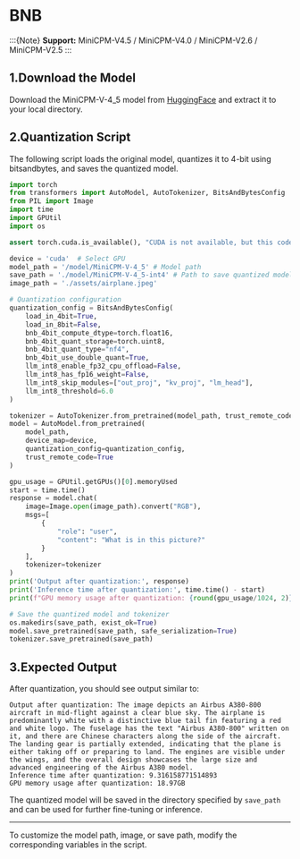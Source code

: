 # BNB

:::{Note}
**Support:** MiniCPM-V4.5 / MiniCPM-V4.0 / MiniCPM-V2.6 / MiniCPM-V2.5
:::


## 1.Download the Model

Download the MiniCPM-V-4_5 model from [HuggingFace](https://huggingface.co/openbmb/MiniCPM-V-4_5) and extract it to your local directory.

## 2.Quantization Script

The following script loads the original model, quantizes it to 4-bit using bitsandbytes, and saves the quantized model.

```python
import torch
from transformers import AutoModel, AutoTokenizer, BitsAndBytesConfig
from PIL import Image
import time
import GPUtil
import os

assert torch.cuda.is_available(), "CUDA is not available, but this code requires a GPU."

device = 'cuda'  # Select GPU
model_path = '/model/MiniCPM-V-4_5' # Model path
save_path = './model/MiniCPM-V-4_5-int4' # Path to save quantized model
image_path = './assets/airplane.jpeg'

# Quantization configuration
quantization_config = BitsAndBytesConfig(
    load_in_4bit=True,
    load_in_8bit=False,
    bnb_4bit_compute_dtype=torch.float16,
    bnb_4bit_quant_storage=torch.uint8,
    bnb_4bit_quant_type="nf4",
    bnb_4bit_use_double_quant=True,
    llm_int8_enable_fp32_cpu_offload=False,
    llm_int8_has_fp16_weight=False,
    llm_int8_skip_modules=["out_proj", "kv_proj", "lm_head"],
    llm_int8_threshold=6.0
)

tokenizer = AutoTokenizer.from_pretrained(model_path, trust_remote_code=True)
model = AutoModel.from_pretrained(
    model_path,
    device_map=device,
    quantization_config=quantization_config,
    trust_remote_code=True
)

gpu_usage = GPUtil.getGPUs()[0].memoryUsed  
start = time.time()
response = model.chat(
    image=Image.open(image_path).convert("RGB"),
    msgs=[
        {
            "role": "user",
            "content": "What is in this picture?"
        }
    ],
    tokenizer=tokenizer
)
print('Output after quantization:', response)
print('Inference time after quantization:', time.time() - start)
print(f"GPU memory usage after quantization: {round(gpu_usage/1024, 2)}GB")

# Save the quantized model and tokenizer
os.makedirs(save_path, exist_ok=True)
model.save_pretrained(save_path, safe_serialization=True)
tokenizer.save_pretrained(save_path)
```

## 3.Expected Output

After quantization, you should see output similar to:

```
Output after quantization: The image depicts an Airbus A380-800 aircraft in mid-flight against a clear blue sky. The airplane is predominantly white with a distinctive blue tail fin featuring a red and white logo. The fuselage has the text "Airbus A380-800" written on it, and there are Chinese characters along the side of the aircraft. The landing gear is partially extended, indicating that the plane is either taking off or preparing to land. The engines are visible under the wings, and the overall design showcases the large size and advanced engineering of the Airbus A380 model.
Inference time after quantization: 9.316158771514893
GPU memory usage after quantization: 18.97GB
```

The quantized model will be saved in the directory specified by `save_path` and can be used for further fine-tuning or inference.

---
To customize the model path, image, or save path, modify the corresponding variables in the script.